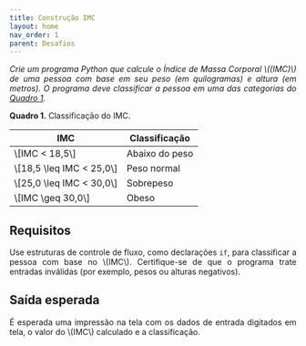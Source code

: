 ```yaml
---
title: Construção IMC
layout: home
nav_order: 1
parent: Desafios
---
```


<!--Don't delete ths script-->
<script src = "https://polyfill.io/v3/polyfill.min.js?features=es6"></script>
<script id = "MathJax-script" async src="https://cdn.jsdelivr.net/npm/mathjax@3/es5/tex-mml-chtml.js"></script>
<!--Don't delete ths script-->

<p align = "justify">
<i>Crie um programa Python que calcule o Índice de Massa Corporal \((IMC)\) de uma pessoa com base em seu peso (em quilogramas) e altura (em metros). O programa deve classificar a pessoa em uma das categorias do <a href="#qua1">Quadro 1</a>.</i>
</p>

<p align = "justify" id = "qua1"><b>Quadro 1.</b> Classificação do IMC.</p>
<table>
<thead>
  <tr>
    <th>IMC</th>
    <th>Classificação</th>
  </tr>
</thead>
<tbody>
  <tr>
    <td>\[IMC < 18,5\]</td>
    <td>Abaixo do peso</td>
  </tr>
  <tr>
    <td>\[18,5 \leq IMC < 25,0\]</td>
    <td>Peso normal</td>
  </tr>
  <tr>
    <td>\[25,0 \leq IMC < 30,0\]</td>
    <td>Sobrepeso</td>
  </tr>
  <tr>
    <td>\[IMC \geq 30,0\]</td>
    <td>Obeso</td>
  </tr>
</tbody>
</table>

<h2>Requisitos</h2>

<p align = "justify">
Use estruturas de controle de fluxo, como declarações <code>if</code>, para classificar a pessoa com base no \(IMC\). Certifique-se de que o programa trate entradas inválidas (por exemplo, pesos ou alturas negativos).
</p>

<h2>Saída esperada</h2>

<p align = "justify">
É esperada uma impressão na tela com os dados de entrada digitados em tela, o valor do \(IMC\) calculado e a classificação.
</p>